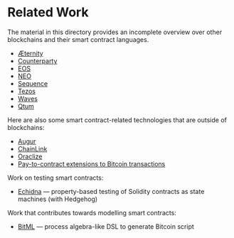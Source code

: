 # Related Work

The material in this directory provides an incomplete overview over other blockchains and their smart contract languages.

* [Æternity](Aeternity.md)
* [Counterparty](Counterparty.md)
* [EOS](EOS.md)
* [NEO](NEO.md)
* [Sequence](Sequence.md)
* [Tezos](Tezos.md)
* [Waves](Waves.md)
* [Qtum](Qtum.md)

Here are also some smart contract-related technologies that are outside of blockchains:

* [Augur](Augur.md)
* [ChainLink](ChainLink.md)
* [Oraclize](Oraclize.md)
* [Pay-to-contract extensions to Bitcoin transactions](PayToContract.md)

Work on testing smart contracts:

* [Echidna](Echidna.md) — property-based testing of Solidity contracts as state machines (with Hedgehog)

Work that contributes towards modelling smart contracts:

* [BitML](BitML.md) — process algebra-like DSL to generate Bitcoin script
